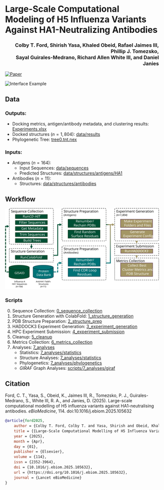# Large-Scale Computational Modeling of H5 Influenza Variants Against HA1-Neutralizing Antibodies

<h3 align="right">Colby T. Ford, Shirish Yasa, Khaled Obeid, Rafael Jaimes III, Phillip J. Tomezsko, <br>Sayal Guirales-Medrano, Richard Allen White III, and Daniel Janies</h3>

<!--[![Preprint](https://img.shields.io/badge/bioRxiv-10.1101/2024.07.14.603367-bb2635?style=for-the-badge&logo=read.cv)](https://www.biorxiv.org/content/10.1101/2024.07.14.603367)-->

[![Paper](https://img.shields.io/badge/Lancet_eBioMedicine-10.1016/j.ebiom.2025.105632-1e5499?style=for-the-badge&logo=read.cv)](https://www.thelancet.com/journals/ebiom/article/PIIS2352-3964(25)00076-3/fulltext)




<!--![Interface Example](figures/structures/media/UNCC_H5_mediaheader_AVFluIg03__EPI3358339.png)-->

![Interface Example](figures/structures/media/Blender_FLD194__EPI3158642_combined_001.png)

## Data

### Outputs:

- Docking metrics, antigen/antibody metadata, and clustering results: [Experiments.xlsx](Experiments.xlsx)
- Docked structures ($n=1,804$): [data/results](data/results)
- Phylogenetic Tree: [tree0.tnt.nex](scripts/7_analyses/phylogenetics/18k_tree/tree0.tnt.nex)

### Inputs:

- Antigens ($n=164$):
    - Input Sequences: [data/sequences](data/sequences)
    - Predicted Structures: [data/structures/antigens/HA1](data/structures/antigens/HA1)
- Antibodies ($n=11$):
    - Structures: [data/structures/antibodies](data/structures/antibodies)


## Workflow

![Workflow](figures/workflow.svg)

### Scripts

0. Sequence Collection: [0_sequence_collection](scripts/0_sequence_collection)
1. Structure Generation with ColabFold: [1_structure_generation](scripts/1_structure_generation)
2. PDB Structure Preparation: [2_structure_prep](scripts/2_structure_prep)
3. HADDOCK3 Experiment Generation: [3_experiment_generation](scripts/3_experiment_generation)
4. HPC Experiment Submission: [4_experiment_submission](scripts/4_experiment_submission)
5. Cleanup: [5_cleanup](scripts/5_cleanup)
6. Metrics Collection: [6_metrics_collection](scripts/6_metrics_collection)
7. Analyses: [7_analyses](scripts/7_analyses)
    - Statistics: [7_analyses/statistics](scripts/7_analyses/statistics)
    - Structure Analyses: [7_analyses/statistics](scripts/7_analyses/structure_analyses)
    - Phylogenetics: [7_analyses/phylogenetics](scripts/7_analyses/phylogenetics)
    - _GIRAF_ Graph Analyses: [scripts/7_analyses/giraf](scripts/7_analyses/giraf)


## Citation

Ford, C. T., Yasa, S., Obeid, K., Jaimes III, R., Tomezsko, P. J., Guirales-Medrano, S., White III, R. A., and Janies, D. (2025). Large-scale computational modelling of H5 influenza variants against HA1-neutralising antibodies. _eBioMedicine_, 114. doi:10.1016/j.ebiom.2025.105632


```bibtex
@article{ford2025,
    author = {Colby T. Ford, Colby T. and Yasa, Shirish and Obeid, Khaled and Jaimes III, Rafael and Tomezsko, Phillip J. and Guirales-Medrano, Sayal and White III, Richard Allen and Janies, Daniel},
    title = {{Large-Scale Computational Modelling of H5 Influenza Variants Against HA1-Neutralising Antibodies}},
    year = {2025},
    month = {Apr},
    day = {01},
    publisher = {Elsevier},
    volume = {114},
    issn = {2352-3964},
    doi = {10.1016/j.ebiom.2025.105632},
    url = {https://doi.org/10.1016/j.ebiom.2025.105632},
    journal = {Lancet eBioMedicine}
}
```
